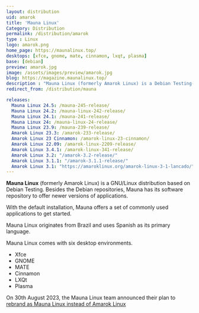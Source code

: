 ```yaml
---
layout: distribution
uid: amarok
title: 'Mauna Linux'
Category: Distribution
permalink: /distribution/amarok
type : Linux
logo: amarok.png
home_page: https://maunalinux.top/
desktops: [xfce, gnome, mate, cinnamon, lxqt, plasma]
base: [debian]
preview: amarok.jpg
image: /assets/images/preview/amarok.jpg
blog: https://magazine.maunalinux.top/
description : "Mauna Linux (formerly Amarok Linux) is a Debian Testing-based GNU/Linux distribution of Brazilian origin. With a set of preconfigured applications, it makes computing easier."
redirect_from: /distribution/mauna

releases:
  Mauna Linux 24.5: /mauna-245-release/
  Mauna Linux 24.2: /mauna-linux-242-release/
  Mauna Linux 24.1: /mauna-241-release/
  Mauna Linux 24: /mauna-linux-24-release/
  Mauna Linux 23.9: /mauna-239-release/
  Amarok Linux 23.3: /amarok-233-release/
  Amarok Linux 23 Cinnamon: /amarok-linux-23-cinnamon/
  Amarok Linux 22.09: /amarok-linux-2209-release/
  Amarok Linux 3.4.1: /amarok-linux-341-release/
  Amarok Linux 3.2: "/amarok-3.2-release/"
  Amarok Linux 3.1.1: "/amarok-3.1.1-release/"
  Amarok Linux 3.1: "https://amaroklinux.org/amarok-linux-3-1-lancado/"
---
```


**Mauna Linux** (formerly Amarok Linux) is a GNU/Linux distribution based on Debian Testing. Besides the Debian repositories, Mauna has its software repository to offer newer versions of applications.

With the default installation, Mauna offers a set of commonly used applications to get started.

Mauna Linux originates from Brazil and uses Spanish as its primary language.

Mauna Linux comes with six desktop environments.
- Xfce
- GNOME
- MATE
- Cinnamon
- LXQt
- Plasma

On 30th August 2023, the Mauna Linux team announced their plan to [rebrand as Mauna Linux instead of Amarok Linux](https://twitter.com/MaunaLinux/status/1696671395462168585)